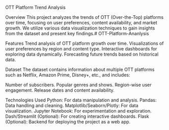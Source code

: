 OTT Platform Trend Analysis

Overview
This project analyzes the trends of OTT (Over-the-Top) platforms over time, focusing on user preferences, content availability, and market growth. We utilize various data visualization techniques to gain insights from the dataset and present key findings.# OTT-Platform-Ananlysis

Features
Trend analysis of OTT platform growth over time.
Visualizations of user preferences by region and content type.
Interactive dashboards for exploring data dynamically.
Forecasting future trends based on historical data.

Dataset
The dataset contains information about multiple OTT platforms such as Netflix, Amazon Prime, Disney+, etc., and includes:

Number of subscribers.
Popular genres and shows.
Region-wise user engagement.
Release dates and content availability.

   
Technologies Used
Python: For data manipulation and analysis.
Pandas: Data handling and cleaning.
Matplotlib/Seaborn/Plotly: For data visualization.
Jupyter Notebook: For experimentation and exploration.
Dash/Streamlit (Optional): For creating interactive dashboards.
Flask (Optional): Backend for deploying the project as a web app.
